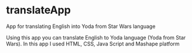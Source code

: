 # translateApp
App for translating English into Yoda from Star Wars language

Using this app you can translate English to Yoda language (Yoda from Star Wars).
In this app I used HTML, CSS, Java Script and Mashape platform
